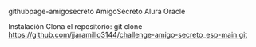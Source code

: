 githubpage-amigosecreto
AmigoSecreto Alura Oracle

Instalación
Clona el repositorio:
git clone https://github.com/jjaramillo3144/challenge-amigo-secreto_esp-main.git
